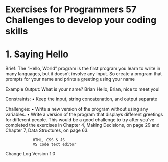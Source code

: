 # Exercises for Programmers 57 Challenges to develop your coding skills

# 1. Saying Hello

Brief: 
The “Hello, World” program is the first program you learn
to write in many languages, but it doesn’t involve any input.
So create a program that prompts for your name and prints
a greeting using your name

Example Output:
What is your name? Brian
Hello, Brian, nice to meet you!

Constraints:
• Keep the input, string concatenation, and output separate

Challenges:
• Write a new version of the program without using any
variables.
• Write a version of the program that displays different
greetings for different people. This would be a good
challenge to try after you’ve completed the exercises in
Chapter 4, Making Decisions, on page 29 and Chapter 7,
Data Structures, on page 63.

                HTML, CSS & JS                               
                VS Code text editor

Change Log Version 1.0
